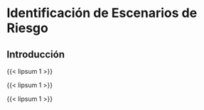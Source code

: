 # Identificación de Escenarios de Riesgo

## Introducción

{{< lipsum 1 >}}

{{< lipsum 1 >}}

{{< lipsum 1 >}}